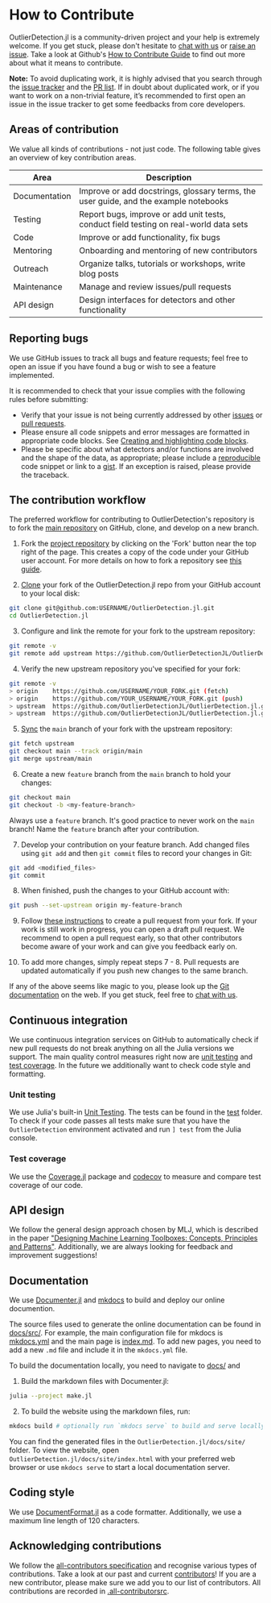 # How to Contribute

OutlierDetection.jl is a community-driven project and your help is extremely welcome. If you get stuck, please don't hesitate to [chat with us](https://discord.gg/5ErtExMV) or [raise an issue](https://github.com/OutlierDetectionJL/OutlierDetection.jl/issues/new/choose). Take a look at Github's [How to Contribute Guide](https://opensource.guide/how-to-contribute/) to find out more about what it means to contribute.

**Note:** To avoid duplicating work, it is highly advised that you search through the [issue tracker](https://github.com/OutlierDetectionJL/OutlierDetection.jl/issues) and the [PR list](https://github.com/OutlierDetectionJL/OutlierDetection.jl/pulls). If in doubt about duplicated work, or if you want to work on a non-trivial feature, it’s recommended to first open an issue in the issue tracker to get some feedbacks from core developers.

## Areas of contribution

We value all kinds of contributions - not just code. The following table gives an overview of key contribution areas.

| Area               | Description                                                                                                           |
| ------------------ | --------------------------------------------------------------------------------------------------------------------- |
| Documentation      | Improve or add docstrings, glossary terms, the user guide, and the example notebooks                                  |
| Testing            | Report bugs, improve or add unit tests, conduct field testing on real-world data sets                                 |
| Code               | Improve or add functionality, fix bugs                                                                                |
| Mentoring          | Onboarding and mentoring of new contributors                                                                          |
| Outreach           | Organize talks, tutorials or workshops, write blog posts                                                              |
| Maintenance        | Manage and review issues/pull requests |
| API design         | Design interfaces for detectors and other functionality                                                              |

Reporting bugs
--------------

We use GitHub issues to track all bugs and feature requests; feel free to open an issue if you have found a bug or wish to see a feature implemented.

It is recommended to check that your issue complies with the following rules before submitting:

- Verify that your issue is not being currently addressed by other [issues](https://github.com/OutlierDetectionJL/OutlierDetection.jl/issues) or [pull requests](https://github.com/OutlierDetectionJL/OutlierDetection.jl/pulls).
- Please ensure all code snippets and error messages are formatted in appropriate code blocks. See [Creating and highlighting code blocks](https://help.github.com/articles/creating-and-highlighting-code-blocks).
- Please be specific about what detectors and/or functions are involved and the shape of the data, as appropriate; please include a [reproducible](https://stackoverflow.com/help/mcve) code snippet or link to a [gist](https://gist.github.com). If an exception is raised, please provide the traceback.

## The contribution workflow

The preferred workflow for contributing to OutlierDetection's repository is to fork the [main repository](https://github.com/OutlierDetectionJL/OutlierDetection.jl) on GitHub, clone, and develop on a new branch.

1. Fork the [project repository](https://github.com/OutlierDetectionJL/OutlierDetection.jl) by clicking on the \'Fork\' button near the top right of the page. This creates a copy of the code under your GitHub user account. For more details on how to fork a repository see [this guide](https://help.github.com/articles/fork-a-repo/).

2. [Clone](https://docs.github.com/en/github/creating-cloning-and-archiving-repositories/cloning-a-repository) your fork of the OutlierDetection.jl repo from your GitHub account to your local disk:

```bash
git clone git@github.com:USERNAME/OutlierDetection.jl.git
cd OutlierDetection.jl
```

3. Configure and link the remote for your fork to the upstream repository:

```bash
git remote -v
git remote add upstream https://github.com/OutlierDetectionJL/OutlierDetection.git
```

4. Verify the new upstream repository you\'ve specified for your fork:

```bash
git remote -v
> origin    https://github.com/USERNAME/YOUR_FORK.git (fetch)
> origin    https://github.com/YOUR_USERNAME/YOUR_FORK.git (push)
> upstream  https://github.com/OutlierDetectionJL/OutlierDetection.jl.git (fetch)
> upstream  https://github.com/OutlierDetectionJL/OutlierDetection.jl.git (push)
```

5. [Sync](https://docs.github.com/en/github/collaborating-with-issues-and-pull-requests/syncing-a-fork) the `main` branch of your fork with the upstream repository:

```bash
git fetch upstream
git checkout main --track origin/main
git merge upstream/main
```

6. Create a new `feature` branch from the `main` branch to hold your changes:

```bash
git checkout main
git checkout -b <my-feature-branch>
```

Always use a `feature` branch. It\'s good practice to never work on the `main` branch! Name the `feature` branch after your contribution.

7. Develop your contribution on your feature branch. Add changed files using `git add` and then `git commit` files to record your changes in Git:

```bash
git add <modified_files>
git commit
```

8. When finished, push the changes to your GitHub account with:

```bash
git push --set-upstream origin my-feature-branch
```

9. Follow [these instructions](https://help.github.com/articles/creating-a-pull-request-from-a-fork) to create a pull request from your fork. If your work is still work in progress, you can open a draft pull request. We recommend to open a pull request early, so that other contributors become aware of your work and can give you feedback early on.

10. To add more changes, simply repeat steps 7 - 8. Pull requests are
 updated automatically if you push new changes to the same branch.

If any of the above seems like magic to you, please look up the [Git documentation](https://git-scm.com/documentation) on the web. If you get stuck, feel free to [chat with us](https://discord.gg/5ErtExMV).

## Continuous integration

We use continuous integration services on GitHub to automatically check if new pull requests do not break anything on all the Julia versions we support. The main quality control measures right now are [unit testing](#Unit-testing) and [test coverage](#Test-coverage). In the future we additionally want to check code style and formatting.

### Unit testing

We use Julia's built-in [Unit Testing](https://docs.julialang.org/en/v1/stdlib/Test/). The tests can be found in the [test](https://github.com/OutlierDetectionJL/OutlierDetection.jl/tree/master/test) folder. To check if your code passes all tests make sure that you have the `OutlierDetection` environment activated and run `] test` from the Julia console.

### Test coverage

We use the [Coverage.jl](https://github.com/JuliaCI/Coverage.jl) package and [codecov](https://codecov.io) to measure and compare test coverage of our code.

## API design

We follow the general design approach chosen by MLJ, which is described in the paper ["Designing Machine Learning Toolboxes: Concepts, Principles and Patterns"](https://arxiv.org/abs/2101.04938). Additionally, we are always looking for feedback and improvement suggestions!

## Documentation

We use [Documenter.jl](https://github.com/JuliaDocs/Documenter.jl) and [mkdocs](https://github.com/mkdocs/mkdocs/) to build and deploy our online documention.

The source files used to generate the online documentation can be found in [docs/src/](https://github.com/OutlierDetectionJL/OutlierDetection.jl/tree/master/docs/src). For example, the main configuration file for mkdocs is [mkdocs.yml](https://github.com/OutlierDetectionJL/OutlierDetection.jl/tree/master/docs/src/mkdocs.yml) and the main page is [index.md](https://github.com/OutlierDetectionJL/OutlierDetection.jl/tree/master/docs/src/index.md). To add new pages, you need to add a new `.md` file and include it in the `mkdocs.yml` file.

To build the documentation locally, you need to navigate to [docs/](https://github.com/OutlierDetectionJL/OutlierDetection.jl/tree/master/docs) and

1. Build the markdown files with Documenter.jl:

```bash
julia --project make.jl
```

2. To build the website using the markdown files, run:

```bash
mkdocs build # optionally run `mkdocs serve` to build and serve locally
```

You can find the generated files in the `OutlierDetection.jl/docs/site/` folder. To view the website, open `OutlierDetection.jl/docs/site/index.html` with your preferred web browser or use `mkdocs serve` to start a local documentation server.

## Coding style

We use [DocumentFormat.jl](https://github.com/julia-vscode/DocumentFormat.jl) as a code formatter. Additionally, we use a maximum line length of 120 characters.

## Acknowledging contributions

We follow the [all-contributors specification](https://allcontributors.org) and recognise various types of contributions. Take a look at our past and current [contributors](https://github.com/OutlierDetectionJL/OutlierDetection.jl/blob/main/CONTRIBUTORS.md)! If you are a new contributor, please make sure we add you to our list of contributors. All contributions are recorded in [.all-contributorsrc](https://github.com/OutlierDetectionJL/OutlierDetection.jl/blob/main/.all-contributorsrc).
